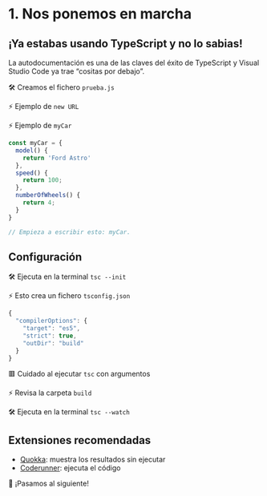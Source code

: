 

# 1. Nos ponemos en marcha

## ¡Ya estabas usando TypeScript y no lo sabias!

La autodocumentación  es una de las claves del éxito de TypeScript y Visual Studio Code ya trae “cositas por debajo”.

🛠 Creamos el fichero `prueba.js`

⚡️ Ejemplo de `new URL`

⚡️ Ejemplo de `myCar`

```js
const myCar = {
  model() {
    return 'Ford Astro'
  },
  speed() {
    return 100;
  },
  numberOfWheels() {
    return 4;
  }
}

// Empieza a escribir esto: myCar. 
```


## Configuración

🛠 Ejecuta en la terminal `tsc --init`

⚡️ Esto crea un fichero `tsconfig.json`

```js
{
  "compilerOptions": {
    "target": "es5",
    "strict": true, 
    "outDir": "build"
  }
}
```

🟥 Cuidado al ejecutar `tsc` con argumentos

⚡️ Revisa la carpeta  `build`

🛠 Ejecuta en la terminal `tsc --watch`

## Extensiones recomendadas

- [Quokka][1]: muestra los resultados sin ejecutar
- [Coderunner][2]: ejecuta el código


🏁 ¡Pasamos al siguiente!

[1]:	https://quokkajs.com/
[2]:	https://marketplace.visualstudio.com/items?itemName=formulahendry.code-runner